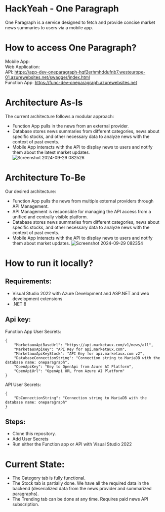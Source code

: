 # HackYeah - One Paragraph
One Paragraph is a service designed to fetch and provide concise market news summaries to users via a mobile app.

# How to access One Paragraph?
Mobile App: <br />
Web Application: <br />
API: https://app-dev-oneparagraph-hqf2erhmhddufnb7.westeurope-01.azurewebsites.net/swagger/index.html <br />
Function App: https://func-dev-oneparagraph.azurewebsites.net <br />

# Architecture As-Is
The current architecture follows a modular approach:
- Function App pulls in the news from an external provider.
- Database stores news summaries from different categories, news about specific stocks, and other necessary data to analyze news with the context of past events.
- Mobile App interacts with the API to display news to users and notify them about the latest market updates.
![Screenshot 2024-09-29 082526](https://github.com/user-attachments/assets/8c125dab-ac83-4c4d-9a6c-ffb363b04926)

# Architecture To-Be
Our desired architecture:
- Function App pulls the news from multiple external providers through API Management.
- API Management is responsible for managing the API access from a unified and centrally visible platform.
- Database stores news summaries from different categories, news about specific stocks, and other necessary data to analyze news with the context of past events.
- Mobile App interacts with the API to display news to users and notify them about market updates.
![Screenshot 2024-09-29 082354](https://github.com/user-attachments/assets/90881933-6c53-417b-b5ee-2e19f405721b)

# How to run it locally?
## Requirements:
- Visual Studio 2022 with Azure Development and ASP.NET and web development extensions
- .NET 8

## Api key:
Function App User Secrets: <br />
````
{
	"MarketauxApiBaseUrl": "https://api.marketaux.com/v1/news/all",
	"MarketauxApiKey": "API Key for api.marketaux.com",
	"MarketauxApiKeyStock": "API Key for api.marketaux.com v2",
	"DatabaseConnectionString": "Connection string to MariaDB with the database name: oneparagraph",
	"OpenApiKey": "Key to OpenApi from Azure AI Platform",
	"OpenApiUrl": "OpenApi URL from Azure AI Platform"
}
````
API User Secrets: <br />
````
{
	"DbConnectionString": "Connection string to MariaDB with the database name: oneparagraph"
}
````

## Steps:
- Clone this repository.
- Add User Secrets
- Run either the Function app or API with Visual Studio 2022

# Current State:
- The Category tab is fully functional.
- The Stock tab is partially done. We have all the required data in the backend (deserialized data from the news provider and summarized paragraphs).
- The Trending tab can be done at any time. Requires paid news API subscription.
